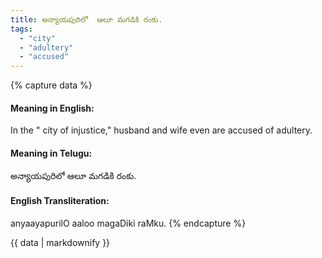 ```yaml
---
title: అన్యాయపురిలో  ఆలూ మగడికి రంకు.
tags:
  - "city"
  - "adultery"
  - "accused"
---
```


{% capture data %}
#### Meaning in English:
In the " city of injustice," husband and wife even are accused of adultery.

#### Meaning in Telugu:
అన్యాయపురిలో  ఆలూ మగడికి రంకు.

#### English Transliteration:
anyaayapurilO  aaloo magaDiki raMku.
{% endcapture %}

{{ data | markdownify }}

